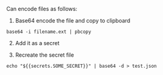 Can encode files as follows: 
1. Base64 encode the file and copy to clipboard
```
base64 -i filename.ext | pbcopy
```

2. Add it as a secret

3. Recreate the secret file
```
echo "${{secrets.SOME_SECRET}}" | base64 -d > test.json
```
